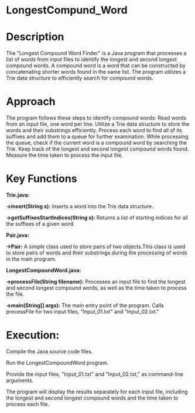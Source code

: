 # LongestCompund_Word

# Description
The "Longest Compound Word Finder" is a Java program that processes a list of words from input files to identify the longest and second longest compound words. A compound word is a word that can be constructed by concatenating shorter words found in the same list. The program utilizes a Trie data structure to efficiently search for compound words.

# Approach
The program follows these steps to identify compound words:
Read words from an input file, one word per line.
Utilize a Trie data structure to store the words and their substrings efficiently.
Process each word to find all of its suffixes and add them to a queue for further examination.
While processing the queue, check if the current word is a compound word by searching the Trie.
Keep track of the longest and second longest compound words found.
Measure the time taken to process the input file.

# Key Functions

**Trie.java:**

**->insert(String s):** Inserts a word into the Trie data structure.

**->getSuffixesStartIndices(String s):** Returns a list of starting indices for all the suffixes of a given word.

**Pair.java:**

**->Pair:** A simple class used to store pairs of two objects.This class is used to store pairs of words and their substrings during the processing of words in the main program.

**LongestCompoundWord.java:**

**->processFile(String filename):** Processes an input file to find the longest and second longest compound words, as well as the time taken to process the file.

**->main(String[] args):** The main entry point of the program. Calls processFile for two input files, "Input_01.txt" and "Input_02.txt."

# Execution:

Compile the Java source code files.

Run the LongestCompoundWord program.

Provide the input files, "Input_01.txt" and "Input_02.txt," as command-line arguments.

The program will display the results separately for each input file, including the longest and second longest compound words and the time taken to process each file.
